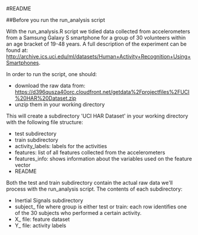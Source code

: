 #README

##Before you run the run_analysis script

With the run_analysis.R script we tidied data collected from accelerometers from a Samsung Galaxy S smartphone for a group of 30 volunteers within an age bracket of 19-48 years. A full description of the experiment can be found at: http://archive.ics.uci.edu/ml/datasets/Human+Activity+Recognition+Using+Smartphones.

In order to run the script, one should:
* download the raw data from: https://d396qusza40orc.cloudfront.net/getdata%2Fprojectfiles%2FUCI%20HAR%20Dataset.zip
* unzip them in your working directory

This will create a subdirectory 'UCI HAR Dataset' in your working directory with the following file structure:
* test subdirectory
* train subdirectory
* activity_labels: labels for the activities 
* features: list of all features collected from the accelerometers
* features_info: shows information about the variables used on the feature vector
* README 

Both the test and train subdirectory contain the actual raw data we'll process with the run_analysis script. The contents of each subdirectory:
* Inertial Signals subdirectory
* subject_<group> file where group is either test or train: each row identifies one of the 30 subjects who performed a certain activity. 
* X_<group> file: feature dataset 
* Y_<group> file: activity labels

##